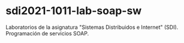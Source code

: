 # sdi2021-1011-lab-soap-sw
Laboratorios de la asignatura "Sistemas Distribuidos e Internet" (SDI). Programación de servicios SOAP. 
